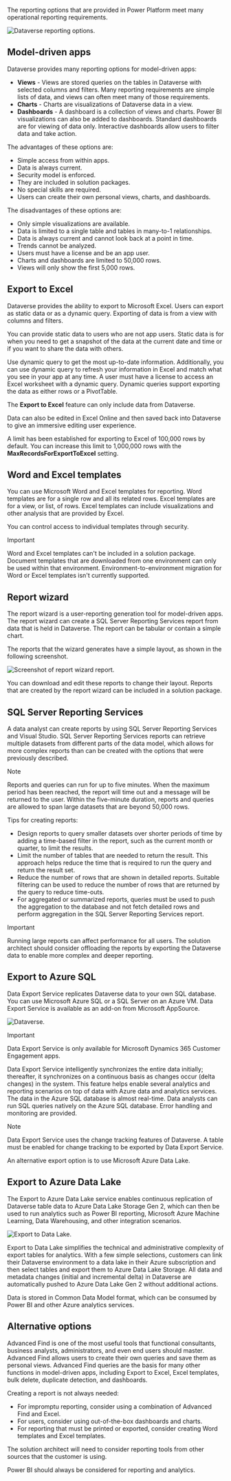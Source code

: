 The reporting options that are provided in Power Platform meet many operational reporting requirements.

![Dataverse reporting options.](../media/2-operational-options.png)

## Model-driven apps

Dataverse provides many reporting options for model-driven apps:

- **Views** - Views are stored queries on the tables in Dataverse with selected columns and filters. Many reporting requirements are simple lists of data, and views can often meet many of those requirements.
- **Charts** - Charts are visualizations of Dataverse data in a view.
- **Dashboards** - A dashboard is a collection of views and charts. Power BI visualizations can also be added to dashboards. Standard dashboards are for viewing of data only. Interactive dashboards allow users to filter data and take action.

The advantages of these options are:

- Simple access from within apps.
- Data is always current.
- Security model is enforced.
- They are included in solution packages.
- No special skills are required.
- Users can create their own personal views, charts, and dashboards.

The disadvantages of these options are:

- Only simple visualizations are available.
- Data is limited to a single table and tables in many-to-1 relationships.
- Data is always current and cannot look back at a point in time.
- Trends cannot be analyzed.
- Users must have a license and be an app user.
- Charts and dashboards are limited to 50,000 rows.
- Views will only show the first 5,000 rows.

## Export to Excel

Dataverse provides the ability to export to Microsoft Excel. Users can export as static data or as a dynamic query. Exporting of data is from a view with columns and filters.

You can provide static data to users who are not app users. Static data is for when you need to get a snapshot of the data at the current date and time or if you want to share the data with others.

Use dynamic query to get the most up-to-date information. Additionally, you can use dynamic query to refresh your information in Excel and match what you see in your app at any time. A user must have a license to access an Excel worksheet with a dynamic query. Dynamic queries support exporting the data as either rows or a PivotTable.

The **Export to Excel** feature can only include data from Dataverse.

Data can also be edited in Excel Online and then saved back into Dataverse to give an immersive editing user experience.

A limit has been established for exporting to Excel of 100,000 rows by default. You can increase this limit to 1,000,000 rows with the **MaxRecordsForExportToExcel** setting.

## Word and Excel templates

You can use Microsoft Word and Excel templates for reporting. Word templates are for a single row and all its related rows. Excel templates are for a view, or list, of rows. Excel templates can include visualizations and other analysis that are provided by Excel.

You can control access to individual templates through security.

> [!IMPORTANT]
> Word and Excel templates can't be included in a solution package. Document templates that are downloaded from one environment can only be used within that environment. Environment-to-environment migration for Word or Excel templates isn't currently supported.

## Report wizard

The report wizard is a user-reporting generation tool for model-driven apps. The report wizard can create a SQL Server Reporting Services report from data that is held in Dataverse. The report can be tabular or contain a simple chart.

The reports that the wizard generates have a simple layout, as shown in the following screenshot.

![Screenshot of report wizard report.](../media/2-report-wizard.png)

You can download and edit these reports to change their layout. Reports that are created by the report wizard can be included in a solution package.

## SQL Server Reporting Services

A data analyst can create reports by using SQL Server Reporting Services and Visual Studio. SQL Server Reporting Services reports can retrieve multiple datasets from different parts of the data model, which allows for more complex reports than can be created with the options that were previously described.

> [!NOTE]
> Reports and queries can run for up to five minutes. When the maximum period has been reached, the report will time out and a message will be returned to the user. Within the five-minute duration, reports and queries are allowed to span large datasets that are beyond 50,000 rows.

Tips for creating reports:

- Design reports to query smaller datasets over shorter periods of time by adding a time-based filter in the report, such as the current month or quarter, to limit the results.
- Limit the number of tables that are needed to return the result. This approach helps reduce the time that is required to run the query and return the result set.
- Reduce the number of rows that are shown in detailed reports. Suitable filtering can be used to reduce the number of rows that are returned by the query to reduce time-outs.
- For aggregated or summarized reports, queries must be used to push the aggregation to the database and not fetch detailed rows and perform aggregation in the SQL Server Reporting Services report.

> [!IMPORTANT]
> Running large reports can affect performance for all users. The solution architect should consider offloading the reports by exporting the Dataverse data to enable more complex and deeper reporting.

## Export to Azure SQL

Data Export Service replicates Dataverse data to your own SQL database. You can use Microsoft Azure SQL or a SQL Server on an Azure VM. Data Export Service is available as an add-on from Microsoft AppSource.

![Dataverse.](../media/2-data-export-service.png)

> [!IMPORTANT]
> Data Export Service is only available for Microsoft Dynamics 365 Customer Engagement apps.

Data Export Service intelligently synchronizes the entire data initially; thereafter, it synchronizes on a continuous basis as changes occur (delta changes) in the system. This feature helps enable several analytics and reporting scenarios on top of data with Azure data and analytics services. The data in the Azure SQL database is almost real-time. Data analysts can run SQL queries natively on the Azure SQL database. Error handling and monitoring are provided.

> [!NOTE]
> Data Export Service uses the change tracking features of Dataverse. A table must be enabled for change tracking to be exported by Data Export Service.

An alternative export option is to use Microsoft Azure Data Lake.

## Export to Azure Data Lake

The Export to Azure Data Lake service enables continuous replication of Dataverse table data to Azure Data Lake Storage Gen 2, which can then be used to run analytics such as Power BI reporting, Microsoft Azure Machine Learning, Data Warehousing, and other integration scenarios.

![Export to Data Lake.](../media/2-export-data-lake.png)

Export to Data Lake simplifies the technical and administrative complexity of export tables for analytics. With a few simple selections, customers can link their Dataverse environment to a data lake in their Azure subscription and then select tables and export them to Azure Data Lake Storage. All data and metadata changes (initial and incremental delta) in Dataverse are automatically pushed to Azure Data Lake Gen 2 without additional actions.

Data is stored in Common Data Model format, which can be consumed by Power BI and other Azure analytics services.

## Alternative options

Advanced Find is one of the most useful tools that functional consultants, business analysts, administrators, and even end users should master. Advanced Find allows users to create their own queries and save them as personal views. Advanced Find queries are the basis for many other functions in model-driven apps, including Export to Excel, Excel templates, bulk delete, duplicate detection, and dashboards.

Creating a report is not always needed:

- For impromptu reporting, consider using a combination of Advanced Find and Excel.
- For users, consider using out-of-the-box dashboards and charts.
- For reporting that must be printed or exported, consider creating Word templates and Excel templates.

The solution architect will need to consider reporting tools from other sources that the customer is using.

Power BI should always be considered for reporting and analytics.
